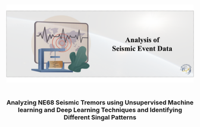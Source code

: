 <div align="center">
<img src="https://raw.githubusercontent.com/skswar/Seismic_Signal_Analysis/master/img/banner.png" alt="Seismic Data Analysis Intro Logo"/>
</div>
<br/>
<h3 align="center">Analyzing NE68 Seismic Tremors using Unsupervised Machine learning and Deep Learning Techniques and Identifying Different Singal Patterns</h3>
<br/>

